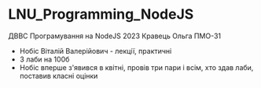 # LNU_Programming_NodeJS
ДВВС Програмування на NodeJS 2023 Кравець Ольга ПМО-31

- Нобіс Віталій Валерійович - лекції, практичні
- 3 лаби на 100б
- Нобіс вперше з'явився в квітні, провів три пари і всім, хто здав лаби, поставив класні оцінки
